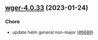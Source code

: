 

## [wger-4.0.33](https://github.com/truecharts/charts/compare/wger-4.0.32...wger-4.0.33) (2023-01-24)

### Chore

- update helm general non-major ([#6689](https://github.com/truecharts/charts/issues/6689))
  
  